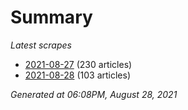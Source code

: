 # Summary
*Latest scrapes*
* [2021-08-27](https://github.com/nuuuwan/news_lk/blob/data/news_lk.2021-08-27.json) (230 articles)
* [2021-08-28](https://github.com/nuuuwan/news_lk/blob/data/news_lk.2021-08-28.json) (103 articles)

*Generated at 06:08PM, August 28, 2021*